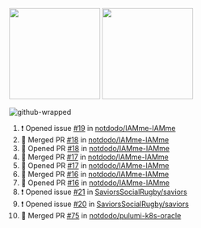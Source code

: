 <a href="https://github.com/notdodo"><img src="https://github-readme-stats.vercel.app/api?username=notdodo&count_private=true&theme=dark" height="180" /></a> <a href="https://github.com/notdodo"><img src="https://github-readme-stats.vercel.app/api/top-langs/?username=notdodo&langs_count=8&theme=dark&hide=tex,java,html,css&layout=compact" height="180" /></a>

![github-wrapped](https://github.com/notdodo/notdodo/assets/6991986/7ef19f4d-996d-4ac6-8b4a-ab140e96e4e3)

<!--START_SECTION:activity-->
1. ❗ Opened issue [#19](https://github.com/notdodo/IAMme-IAMme/issues/19) in [notdodo/IAMme-IAMme](https://github.com/notdodo/IAMme-IAMme)
2. 🎉 Merged PR [#18](https://github.com/notdodo/IAMme-IAMme/pull/18) in [notdodo/IAMme-IAMme](https://github.com/notdodo/IAMme-IAMme)
3. 💪 Opened PR [#18](https://github.com/notdodo/IAMme-IAMme/pull/18) in [notdodo/IAMme-IAMme](https://github.com/notdodo/IAMme-IAMme)
4. 🎉 Merged PR [#17](https://github.com/notdodo/IAMme-IAMme/pull/17) in [notdodo/IAMme-IAMme](https://github.com/notdodo/IAMme-IAMme)
5. 💪 Opened PR [#17](https://github.com/notdodo/IAMme-IAMme/pull/17) in [notdodo/IAMme-IAMme](https://github.com/notdodo/IAMme-IAMme)
6. 🎉 Merged PR [#16](https://github.com/notdodo/IAMme-IAMme/pull/16) in [notdodo/IAMme-IAMme](https://github.com/notdodo/IAMme-IAMme)
7. 💪 Opened PR [#16](https://github.com/notdodo/IAMme-IAMme/pull/16) in [notdodo/IAMme-IAMme](https://github.com/notdodo/IAMme-IAMme)
8. ❗ Opened issue [#21](https://github.com/SaviorsSocialRugby/saviors/issues/21) in [SaviorsSocialRugby/saviors](https://github.com/SaviorsSocialRugby/saviors)
9. ❗ Opened issue [#20](https://github.com/SaviorsSocialRugby/saviors/issues/20) in [SaviorsSocialRugby/saviors](https://github.com/SaviorsSocialRugby/saviors)
10. 🎉 Merged PR [#75](https://github.com/notdodo/pulumi-k8s-oracle/pull/75) in [notdodo/pulumi-k8s-oracle](https://github.com/notdodo/pulumi-k8s-oracle)
<!--END_SECTION:activity-->
